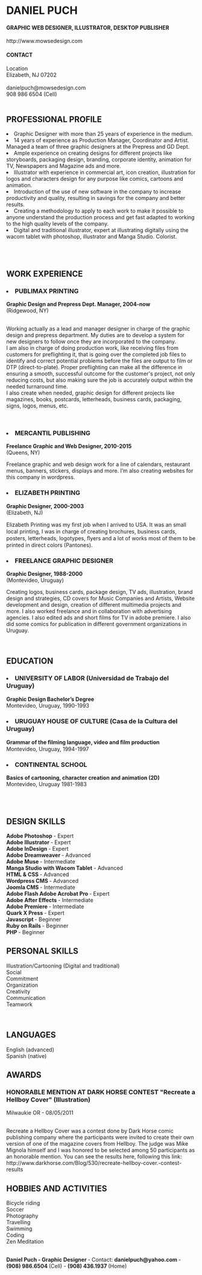 
<h1>DANIEL PUCH </h1>
<h4> GRAPHIC WEB DESIGNER, ILLUSTRATOR, DESKTOP PUBLISHER<br>
</h4>

 <p> http://www.mowsedesign.com <br>
</p>
<h4> CONTACT </h4>
<p>Location <br>
  Elizabeth, NJ 07202 <br>
  <br>
  danielpuch@mowsedesign.com <br>
  908 986 6504  (Cell) <br>
 <br>
</p>
<p>
<h2> PROFESSIONAL PROFILE </h2>
<li>Graphic Designer with more than 25 years of experience in the medium.</li>
<li>14 years of experience as  Production Manager, Coordinator and Artist. Managed a team of three graphic designers at the Prepress and GD Dept.</li>
<li>Ample experience on creating designs for different  projects like  storyboards, packaging design, branding, corporate identity, animation for TV, Newspapers and Magazine ads and more.</li>
<li>Illustrator with experience in commercial art, icon creation, illustration for logos and characters design for any purpose like comics, cartoons and animation.</li>
<li>Introduction of the use of new software in the company to increase productivity and quality, resulting in savings for the company and better results.</li>
<li>Creating a methodology to apply to each work to make it possible to anyone understand the production process and get fast adapted to working to the high quality levels of the company.</li>
<li>Digital and traditional illustrator, expert at illustrating digitally using the wacom tablet with photoshop, illustrator and Manga Studio. Colorist.</li>
</p>
<br>
<br>
<p>
<h2> WORK EXPERIENCE </h2>
<h3> <strong>
  <li> PUBLIMAX PRINTING </li>
  </strong> </h3>
<strong> Graphic Design and Prepress Dept. Manager, 2004-now </strong> <br>
(Ridgewood, NY) <br>
<br>
</p>
<p> Working actually as a lead and manager designer in charge of the graphic design and prepress department. My duties are to develop a system for new designers to follow once they are incorporated to the company. <br>
  I am also in charge of doing production work, like receiving files from  customers for preflighting it, that is going over the completed job files to identify and correct potential problems before the files are output to film or DTP (direct-to-plate). Proper preflighting can make all the difference in ensuring a smooth,   successful outcome for the customer's project,  not only reducing costs, but also making sure the job is   accurately output within the needed turnaround time.<br>
  I
  also create when needed, graphic design for different projects like magazines, books, postcards, letterheads, business cards, packaging, signs, logos, menus, etc.<br>
</p>
<br>
<p>
<h3>
  <li> <strong> MERCANTIL PUBLISHING </strong> </li>
</h3>
<strong> Freelance Graphic and Web Designer, 2010-2015 </strong> <br>
(Queens, NY) <br>
</p>
<p>Freelance graphic and web design work for a line of calendars, restaurant menus, banners, stickers, displays and more. I’m also creating websites for this company in wordpress.</p>
<p>
<h3>
  <li> ELIZABETH PRINTING </li>
</h3>
<strong> Graphic Designer, 2000-2003 </strong> <br>
(Elizabeth, NJ) <br>
</p>
<p>Elizabeth Printing was my ﬁrst job when I arrived to USA. It was an small local printing, I was in charge of creating brochures, business cards, posters, letterheads, logotypes, ﬂyers and a lot  of works most of them to be printed in direct colors (Pantones). </p>
<p>
<h3>
  <li> FREELANCE GRAPHIC DESIGNER </li>
</h3>

<strong> Graphic Designer, 1988-2000 </strong> <br>
(Montevideo, Uruguay) <br>
</p>
<p>Creating logos, business cards, package design, TV ads, illustration, brand design and strategies, CD covers for Music Companies and Artists, Website development and design, creation of different multimedia projects and more. I also worked freelance and in collaboration with advertising agencies. I also edited ads and short films for TV in adobe premiere. I also did some comics for publication in different government organizations in Uruguay.<br>
</p>
<p> <br>
<h2> EDUCATION </h2>

<h3>
  <li> UNIVERSITY OF LABOR (Universidad de Trabajo del Uruguay) </li>
</h3>
<strong> Graphic Design Bachelor’s Degree </strong><br>
Montevideo, Uruguay, 1990-1993<br>

<h3>
  <li> URUGUAY HOUSE OF CULTURE (Casa de la Cultura del Uruguay)</li>
</h3>
<strong> Grammar of the ﬁlming language, video and ﬁlm production </strong> <br>
Montevideo, Uruguay, 1994-1997 <br>

<h3>
  <li> CONTINENTAL SCHOOL </li>
</h3>
<strong> Basics of cartooning, character creation and animation (2D) </strong> <br>
Montevideo, Uruguay 1981-1983<br>
</p>
<br>
<br>
<h2> DESIGN SKILLS </h2>
<p>
<strong> Adobe Photoshop </strong> - Expert<br>
<strong>Adobe Illustrator </strong>- Expert<br>
<strong>Adobe InDesign </strong>- Expert<br>
<strong>Adobe Dreamweaver </strong> - Advanced<br>
<strong>Adobe Muse </strong> - Intermediate<br>
<strong>Manga Studio with Wacom Tablet</strong> - Advanced<br>
<strong>HTML &amp; CSS </strong> - Advanced<br>
<strong>Wordpress CMS </strong> - Advanced <br>
<strong>Joomla CMS </strong> - Intermediate<br>
<strong>Adobe Flash Adobe Acrobat Pro </strong>  - Expert<br>
<strong>Adobe After Effects </strong> - Intermediate<br>
<strong>Adobe Premiere </strong> -  Intermediate <br> 
<strong> Quark X Press </strong> - Expert <br>
<strong>Javascript </strong> - Beginner<br>
<strong>Ruby on Rails </strong> - Beginner<br>
<strong>PHP </strong>- Beginner<br>
</p>
<p> <h2> PERSONAL SKILLS </h2>
  Illustration/Cartooning (Digital and traditional)<br>
  Social <br>
  Commitment <br>
  Organization <br>
  Creativity <br>
  Communication <br>
  Teamwork <br> </p>
  <br>
  <h2> LANGUAGES </h2> 
  English (advanced)<br>
  Spanish  (native)<br>
 
 <p> <h2> AWARDS </h2> 
  <h3> HONORABLE MENTION AT DARK HORSE CONTEST "Recreate a Hellboy Cover" (Illustration) </h3>
  Milwaukie OR - 08/05/2011 <br>
  <br> </p>
  Recreate a Hellboy Cover was a contest done by Dark Horse comic publishing company where the participants were invited to create their own version of one of the magazine covers from Hellboy. The judge was Mike Mignola himself and I was honored to be selected among 50 participants as an honorable mention. You can see the results here, following this link: http://www.darkhorse.com/Blog/530/recreate-hellboy-cover.-contest-results <br>
 
 <p> <h2> HOBBIES AND ACTIVITIES </h2> 
  Bicycle riding<br>
  Soccer<br>
  Photography<br>
  Travelling<br>
  Swimming<br>
  Coding <br>
  Zen Meditation <br>
<br> </p>

<p> <strong> Daniel Puch - Graphic Designer </strong> - Contact: <strong> danielpuch@yahoo.com </strong> -
  <strong> (908) 986.6504 </strong> (Cell) - <strong> (908) 436.1937 </strong> (Home)</p>

